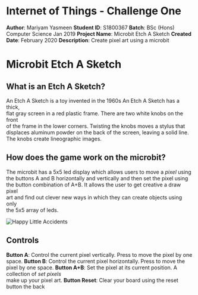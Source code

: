 # Internet of Things - Challenge One

**Author**: Mariyam Yasmeen
**Student ID**: S1800367 
**Batch**: BSc (Hons) Computer Science Jan 2019
**Project Name**: Microbit Etch A Sketch
**Created Date**: February 2020
**Description**: Create pixel art using a microbit

# Microbit Etch A Sketch

## What is an Etch A Sketch?
An Etch A Sketch is a toy invented in the 1960s An Etch A Sketch has a thick,\
flat gray screen in a red plastic frame. There are two white knobs on the front\
of the frame in the lower corners. Twisting the knobs moves a stylus that\
displaces aluminum powder on the back of the screen, leaving a solid line. \
The knobs create lineographic images.

## How does the game work on the microbit?
The microbit has a 5x5 led display which allows users to move a *pixel* using\
the buttons A and B horizontally and vertically and then set the pixel using\
the button combination of A+B. It allows the user to get creative a draw pixel\
art and find out clever new ways in which they can create objects using only\
the 5x5 array of leds.

![Happy Little Accidents](https://www.dropbox.com/s/a28nz0hhab355xo/br.jpg?dl=0)

## Controls

**Button A**: Control the current pixel vertically. Press to move the pixel by one space.
**Button B**: Control the current pixel horizontally. Press to move the pixel by one space.
**Button A+B**: Set the pixel at its current position. A collection of *set pixels*\
                make up your pixel art.
**Button Reset**: Clear your board using the reset button the back
